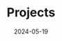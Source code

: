 ---
title: 'Projects'
date: 2024-05-19
type: landing

design:
  # Section spacing
  spacing: '5rem'

# Page sections
sections:
  - block: collection
    content:
      title:  Projects
      filters:
        folders:
          - project
    design:
      view: article-grid
      fill_image: true
      columns: 3
---